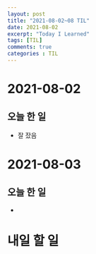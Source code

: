 ```yaml
---
layout: post
title: "2021-08-02~08 TIL"
date: 2021-08-02
excerpt: "Today I Learned"
tags: [TIL]
comments: true
categories : TIL
---
```


# 2021-08-02
## 오늘 한 일    
- 잘 잤음

# 2021-08-03
## 오늘 한 일    
- 

# 내일 할 일
